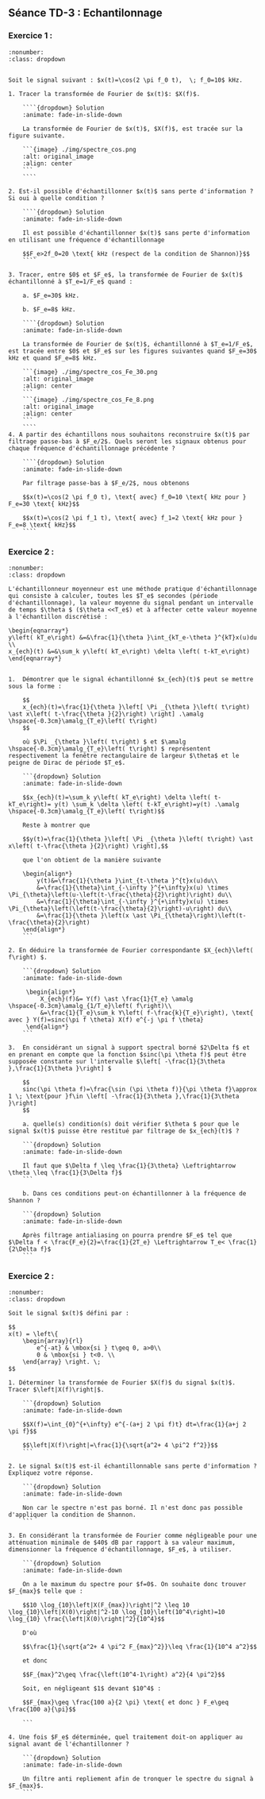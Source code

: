 ## Séance TD-3 : Echantilonnage


### Exercice 1 :
`````{exercise} Effet de l'échantillonnage
:nonumber:
:class: dropdown


Soit le signal suivant : $x(t)=\cos(2 \pi f_0 t),  \; f_0=10$ kHz.

1. Tracer la transformée de Fourier de $x(t)$: $X(f)$.

    ````{dropdown} Solution
    :animate: fade-in-slide-down
    
    La transformée de Fourier de $x(t)$, $X(f)$, est tracée sur la figure suivante.

    ```{image} ./img/spectre_cos.png
    :alt: original_image
    :align: center
    ```
    ````

2. Est-il possible d'échantillonner $x(t)$ sans perte d'information ? Si oui à quelle condition ?

    ````{dropdown} Solution
    :animate: fade-in-slide-down
    
    Il est possible d'échantillonner $x(t)$ sans perte d'information en utilisant une fréquence d'échantillonnage 
    
    $$F_e>2f_0=20 \text{ kHz (respect de la condition de Shannon)}$$
    ````

3. Tracer, entre $0$ et $F_e$, la transformée de Fourier de $x(t)$ échantillonné à $T_e=1/F_e$ quand :
    
    a. $F_e=30$ kHz.

    b. $F_e=8$ kHz.
    
    ````{dropdown} Solution
    :animate: fade-in-slide-down

    La transformée de Fourier de $x(t)$, échantillonné à $T_e=1/F_e$, est tracée entre $0$ et $F_e$ sur les figures suivantes quand $F_e=30$ kHz et quand $F_e=8$ kHz.

    ```{image} ./img/spectre_cos_Fe_30.png
    :alt: original_image
    :align: center
    ```
    ```{image} ./img/spectre_cos_Fe_8.png
    :alt: original_image
    :align: center
    ```
    ````
4. A partir des échantillons nous souhaitons reconstruire $x(t)$ par filtrage passe-bas à $F_e/2$. Quels seront les signaux obtenus pour chaque fréquence d'échantillonnage précédente ?

    ````{dropdown} Solution
    :animate: fade-in-slide-down
    
    Par filtrage passe-bas à $F_e/2$, nous obtenons 
    
    $$x(t)=\cos(2 \pi f_0 t), \text{ avec} f_0=10 \text{ kHz pour } F_e=30 \text{ kHz}$$

    $$x(t)=\cos(2 \pi f_1 t), \text{ avec} f_1=2 \text{ kHz pour } F_e=8 \text{ kHz}$$
    ````
`````

### Exercice 2 :
````{exercise} Echantillonneur moyenneur
:nonumber:
:class: dropdown

L'échantillonneur moyenneur est une méthode pratique d'échantillonnage qui consiste à calculer, toutes les $T_e$ secondes (période d'échantillonnage), la valeur moyenne du signal pendant un intervalle de temps $\theta $ ($\theta <<T_e$) et à affecter cette valeur moyenne à l'échantillon discrétisé :

\begin{eqnarray*}
y\left( kT_e\right) &=&\frac{1}{\theta }\int_{kT_e-\theta }^{kT}x(u)du \\
x_{ech}(t) &=&\sum_k y\left( kT_e\right) \delta \left( t-kT_e\right)
\end{eqnarray*}


1.  Démontrer que le signal échantillonné $x_{ech}(t)$ peut se mettre sous la forme :

    $$
    x_{ech}(t)=\frac{1}{\theta }\left[ \Pi _{\theta }\left( t\right) \ast x\left( t-\frac{\theta }{2}\right) \right] .\amalg \hspace{-0.3cm}\amalg_{T_e}\left( t\right)
    $$

    où $\Pi _{\theta }\left( t\right) $ et $\amalg \hspace{-0.3cm}\amalg_{T_e}\left( t\right) $ représentent respectivement la fenêtre rectangulaire de largeur $\theta$ et le peigne de Dirac de période $T_e$.

    ```{dropdown} Solution
    :animate: fade-in-slide-down

    $$x_{ech}(t)=\sum_k y\left( kT_e\right) \delta \left( t-kT_e\right)= y(t) \sum_k \delta \left( t-kT_e\right)=y(t) .\amalg \hspace{-0.3cm}\amalg_{T_e}\left( t\right)$$

    Reste à montrer que 
    
    $$y(t)=\frac{1}{\theta }\left[ \Pi _{\theta }\left( t\right) \ast x\left( t-\frac{\theta }{2}\right) \right],$$ 

    que l'on obtient de la manière suivante
    
    \begin{align*}
        y(t)&=\frac{1}{\theta }\int_{t-\theta }^{t}x(u)du\\
        &=\frac{1}{\theta}\int_{-\infty }^{+\infty}x(u) \times \Pi_{\theta}\left(u-\left(t-\frac{\theta}{2}\right)\right) du\\
        &=\frac{1}{\theta}\int_{-\infty }^{+\infty}x(u) \times \Pi_{\theta}\left(\left(t-\frac{\theta}{2}\right)-u\right) du\\
        &=\frac{1}{\theta }\left(x \ast \Pi_{\theta}\right)\left(t-\frac{\theta}{2}\right)
    \end{align*}
    ```
    
2. En déduire la transformée de Fourier correspondante $X_{ech}\left( f\right) $.

    ```{dropdown} Solution
    :animate: fade-in-slide-down
     
     \begin{align*}
         X_{ech}(f)&= Y(f) \ast \frac{1}{T_e} \amalg \hspace{-0.3cm}\amalg_{1/T_e}\left( f\right)\\
         &=\frac{1}{T_e}\sum_k Y\left( f-\frac{k}{T_e}\right), \text{ avec } Y(f)=sinc(\pi f \theta) X(f) e^{-j \pi f \theta}
     \end{align*}
    ```

3.  En considérant un signal à support spectral borné $2\Delta f$ et en prenant en compte que la fonction $sinc(\pi \theta f)$ peut être supposée constante sur l'intervalle $\left[ -\frac{1}{3\theta },\frac{1}{3\theta }\right] $

    $$
    sinc(\pi \theta f)=\frac{\sin (\pi \theta f)}{\pi \theta f}\approx 1 \; \text{pour }f\in \left[ -\frac{1}{3\theta },\frac{1}{3\theta }\right]
    $$

    a. quelle(s) condition(s) doit vérifier $\theta $ pour que le signal $x(t)$ puisse être restitué par filtrage de $x_{ech}(t)$ ?

    ```{dropdown} Solution
    :animate: fade-in-slide-down
    
    Il faut que $\Delta f \leq \frac{1}{3\theta} \Leftrightarrow \theta \leq \frac{1}{3\Delta f}$
    ```
    
    b. Dans ces conditions peut-on échantillonner à la fréquence de Shannon ?

    ```{dropdown} Solution
    :animate: fade-in-slide-down
    
    Après filtrage antialiasing on pourra prendre $F_e$ tel que $\Delta f < \frac{F_e}{2}=\frac{1}{2T_e} \Leftrightarrow T_e< \frac{1}{2\Delta f}$
    ```
````

### Exercice 2 :
````{exercise} Echantillonnage d'un signal à spectre non borné
:nonumber:
:class: dropdown

Soit le signal $x(t)$ défini par :

$$
x(t) = \left\{
    \begin{array}{rl}
        e^{-at} & \mbox{si } t\geq 0, a>0\\
        0 & \mbox{si } t<0. \\
    \end{array} \right. \;
$$

1. Déterminer la transformée de Fourier $X(f)$ du signal $x(t)$. Tracer $\left|X(f)\right|$.

    ```{dropdown} Solution
    :animate: fade-in-slide-down
     
    $$X(f)=\int_{0}^{+\infty} e^{-(a+j 2 \pi f)t} dt=\frac{1}{a+j 2 \pi f}$$
    
    $$\left|X(f)\right|=\frac{1}{\sqrt{a^2+ 4 \pi^2 f^2}}$$
    ```

2. Le signal $x(t)$ est-il échantillonnable sans perte d'information ? Expliquez votre réponse.

    ```{dropdown} Solution
    :animate: fade-in-slide-down
    
    Non car le spectre n'est pas borné. Il n'est donc pas possible d'appliquer la condition de Shannon.
    ```
    
3. En considérant la transformée de Fourier comme négligeable pour une atténuation minimale de $40$ dB par rapport à sa valeur maximum, dimensionner la fréquence d'échantillonnage, $F_e$, à utiliser.

    ```{dropdown} Solution
    :animate: fade-in-slide-down
    
    On a le maximum du spectre pour $f=0$. On souhaite donc trouver $F_{max}$ telle que :
    
    $$10 \log_{10}\left|X(F_{max})\right|^2 \leq 10 \log_{10}\left|X(0)\right|^2-10 \log_{10}\left(10^4\right)=10 \log_{10} \frac{\left|X(0)\right|^2}{10^4}$$
    
    D'où 
    
    $$\frac{1}{\sqrt{a^2+ 4 \pi^2 F_{max}^2}}\leq \frac{1}{10^4 a^2}$$ 
    
    et donc 
    
    $$F_{max}^2\geq \frac{\left(10^4-1\right) a^2}{4 \pi^2}$$
     
    Soit, en négligeant $1$ devant $10^4$ : 
    
    $$F_{max}\geq \frac{100 a}{2 \pi} \text{ et donc } F_e\geq \frac{100 a}{\pi}$$
    
    ```
    
4. Une fois $F_e$ déterminée, quel traitement doit-on appliquer au signal avant de l'échantillonner ?

    ```{dropdown} Solution
    :animate: fade-in-slide-down
    
    Un filtre anti repliement afin de tronquer le spectre du signal à $F_{max}$.
    ```
````